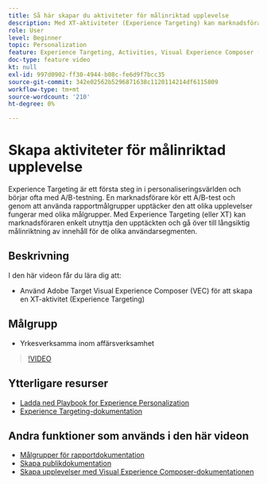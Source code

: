 ```yaml
---
title: Så här skapar du aktiviteter för målinriktad upplevelse
description: Med XT-aktiviteter (Experience Targeting) kan marknadsförare rikta specifikt innehåll till en viss målgrupp. Lär dig fördelarna med XT-aktiviteter och hur du skapar och använder dem.
role: User
level: Beginner
topic: Personalization
feature: Experience Targeting, Activities, Visual Experience Composer (VEC)
doc-type: feature video
kt: null
exl-id: 997d0902-ff30-4944-b08c-fe6d9f7bcc35
source-git-commit: 342e02562b5296871638c1120114214df6115809
workflow-type: tm+mt
source-wordcount: '210'
ht-degree: 0%

---
```


# Skapa aktiviteter för målinriktad upplevelse

Experience Targeting är ett första steg in i personaliseringsvärlden och börjar ofta med A/B-testning. En marknadsförare kör ett A/B-test och genom att använda rapportmålgrupper upptäcker den att olika upplevelser fungerar med olika målgrupper. Med Experience Targeting (eller XT) kan marknadsföraren enkelt utnyttja den upptäckten och gå över till långsiktig målinriktning av innehåll för de olika användarsegmenten.

## Beskrivning

I den här videon får du lära dig att:

* Använd Adobe Target Visual Experience Composer (VEC) för att skapa en XT-aktivitet (Experience Targeting)

## Målgrupp

* Yrkesverksamma inom affärsverksamhet

>[!VIDEO](https://video.tv.adobe.com/v/22418?quality=12)

## Ytterligare resurser

* [Ladda ned Playbook for Experience Personalization](https://guided.adobe.com/?promoid=K42KVXHD&amp;mv=other&amp;search=personalization+playbook#recommended/solutions/target)
* [Experience Targeting-dokumentation](https://experienceleague.adobe.com/docs/target/using/activities/experience-targeting/experience-target.html?lang=en)

## Andra funktioner som används i den här videon

* [Målgrupper för rapportdokumentation](https://experienceleague.adobe.com/docs/target/using/audiences/managing-audience-filters.html?lang=en)
* [Skapa publikdokumentation](https://experienceleague.adobe.com/docs/target/using/audiences/managing-audience-filters.html?lang=en)
* [Skapa upplevelser med Visual Experience Composer-dokumentationen](https://experienceleague.adobe.com/docs/target/using/experiences/experiences.html?lang=en)
